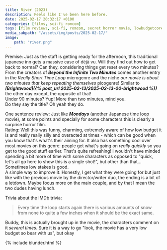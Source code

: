 ```yaml
---
title: River (2023)
description: Feels like I've been here before.
date: 2025-02-17 20:32:17 +0100
categories: [films, sci-fi romcom]
tags: [film reviews, sci-fi, romcom, secret horror movie, lowbudgetcore, time shenanigans, accurate portrayal of another country, vacationsploitation, folk horror, haunted-housesploitation, what the hell was that, they say the title]
media_subpath: "/assets/img/posts/2025-02-17/"
image:
    path: "river.png"
---
```

<span class="reviewsection">Premise:</span> Just as the staff is getting ready for the afternoon, this traditional japanese inn gets a massive case of déjà vu. Will they find out how to get back to normal? Can they, considering things get reset every two minutes?<br/>From the creators of ***Beyond the Infinite Two Minutes*** comes another entry in the *Really Short Time Loop* microgenre and the niche *our movie is about two minutes that keep repeating themselves* picogenre! Similar to ***[Brightwood]({% post_url 2025-02-13/2025-02-13-00-brightwood %})*** the other day except, the opposite of that!<br/>
<span class="reviewsection">Under 90 minutes?</span> Yup! More than two minutes, mind you.<br/>
<span class="reviewsection">Do they say the title?</span> Oh yeah they do.

<span class="reviewsection">One sentence review:</span> Just like ***Mondays*** (another Japanese time loop movie), at some points and specially for some characters this is clearly a surprise horror film.<br/>
<span class="reviewsection">Rating:</span> Well this was funny, charming, extremely aware of how low budget it is and really really silly and overacted at times - which can be good when you know that's what's their aiming for. It also has something cool over most movies on this genre: people get what's going on *really quickly* so you get to the good stuff earlier. That's quite refreshing! I wouldn't have minded spending a bit more of time with some characters as opposed to "quick, let's all go here to show this is a single shot!", but other than that... Sometimes low stakes is good.<br/>
<span class="reviewsection">A simple way to improve it:</span> Honestly, I get what they were going for but just like with the previous movie by the director/writer duo, the ending is a bit of a letdown. Maybe focus more on the main couple, and by that I mean the two dudes having lunch.

<span class="reviewsection">Trivia about the IMDb trivia:</span>
> Every time the loop starts again there is various amounts of snow from none to quite a few inches when it should be the exact same.

Buddy, this is actually brought up in the movie, the characters comment on it *several times*. Sure it is a way to go "look, the movie has a very low budget so bear with us", but okay

{% include blunder.html %}